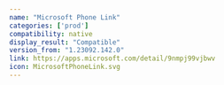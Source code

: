 ```yaml
---
name: "Microsoft Phone Link"
categories: ['prod']
compatibility: native
display_result: "Compatible"
version_from: "1.23092.142.0"
link: https://apps.microsoft.com/detail/9nmpj99vjbwv
icon: MicrosoftPhoneLink.svg
---
```


